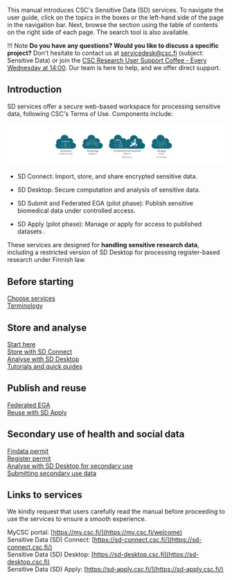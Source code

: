 
This manual introduces CSC's Sensitive Data (SD) services. To navigate the user guide, click on the topics in the boxes or the left-hand side of the page in the navigation bar. Next, browse the section using the table of contents on the right side of each page. The search tool is also available.

!!! Note
    **Do you have any questions? Would you like to discuss a specific project?** Don't hesitate to contact us at servicedesk@csc.fi (subject: Sensitive Data) or join the [CSC Research User Support Coffee - Every Wednesday at 14:00](https://ssl.eventilla.com/usersupportcoffee). Our team is here to help, and we offer direct support. 


## Introduction 

SD services offer a secure web-based workspace for processing sensitive data, following CSC's Terms of Use. Components include:

[![SD-service-overview](images/introduction/icons.png)](images/introduction/icons.png)

* SD Connect: Import, store, and share encrypted sensitive data.
  
* SD Desktop: Secure computation and analysis of sensitive data. 
  
* SD Submit and Federated EGA (pilot phase): Publish sensitive biomedical data under controlled access.
  
* SD Apply (pilot phase): Manage or apply for access to published datasets .

These services are designed for **handling sensitive research data**, including a restricted version of SD Desktop for processing register-based research under Finnish law. 


<div class="quick-links-container">

  <div class="quick-links-topic">
    <span class="quick-links-title"><h2>Before starting</h2></span>
     <div class="quick-links-item">
      <a class="quick-link" target="_self" href="../sd-choose-services/">Choose services</a>
    </div>
    <div class="quick-links-item">
      <a class="quick-link" target="_self" href="../sd-terminology/">Terminology</a>
    </div>
  </div>
  
 
  <div class="quick-links-topic">
    <span class="quick-links-title"><h2>Store and analyse</h2></span>
    <div class="quick-links-item">
      <a class="quick-link" target="_self" href="../sd-start-here/">Start here</a>
    </div>
    <div class="quick-links-item">
      <a class="quick-link" target="_self" href="../sd-connect/">Store with SD Connect</a>
    </div>
    <div class="quick-links-item">
      <a class="quick-link" target="_self" href="../sd-desktop/">Analyse with SD Desktop</a>
    </div>
    <div class="quick-links-item">
      <a class="quick-link" target="_self" href="../sd-tutorials/">Tutorials and quick quides</a>
    </div>
  </div>

  <div class="quick-links-topic">
    <span class="quick-links-title"><h2>Publish and reuse</h2></span>
    <div class="quick-links-item">
      <a class="quick-link" target="_self" href="../sd-fega/">Federated EGA</a>
    </div>
    <div class="quick-links-item">
      <a class="quick-link" target="_self" href="../sd-apply/">Reuse with SD Apply</a>
    </div>
  </div>

   <div class="quick-links-topic">
    <span class="quick-links-title"><h2>Secondary use of health and social data</h2></span>
    <div class="quick-links-item">
      <a class="quick-link" target="_self" href="../findata-permit/">Findata permit</a>
    </div>
    <div class="quick-links-item">
      <a class="quick-link" target="_self" href="../single-register-permit/">Register permit</a>
    </div>
    <div class="quick-links-item">
      <a class="quick-link" target="_self" href="../analyse-with-sd-desktop-for-secondary-use/">Analyse with SD Desktop for secondary use</a>
    </div>
    <div class="quick-links-item">
      <a class="quick-link" target="_self" href="../single-register-submitting-secondary-use-data/">Submitting secondary use data</a>
    </div>
  </div>
</div>

## Links to services

We kindly request that users carefully read the manual before proceeding to use the services to ensure a smooth experience. 


MyCSC portal: [https://my.csc.fi/](https://my.csc.fi/welcome)
<br/>
Sensitive Data (SD) Connect: [https://sd-connect.csc.fi/](https://sd-connect.csc.fi/)
<br/>
Sensitive Data (SD) Desktop: [https://sd-desktop.csc.fi](https://sd-desktop.csc.fi)
<br/>
Sensitive Data (SD) Apply: [https://sd-apply.csc.fi/](https://sd-apply.csc.fi/)

